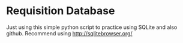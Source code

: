 # Requisition Database
Just using this simple python script to practice using SQLite and also github.
Recommend using http://sqlitebrowser.org/
